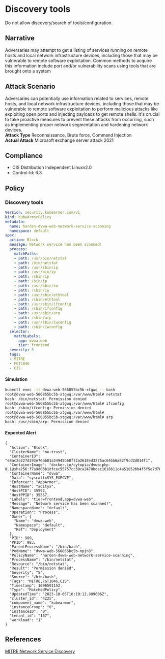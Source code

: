 # Discovery tools
Do not allow discovery/search of tools/configuration.

## Narrative
Adversaries may attempt to get a listing of services running on remote hosts and local network infrastructure devices, including those that may be vulnerable to remote software exploitation. Common methods to acquire this information include port and/or vulnerability scans using tools that are brought onto a system

## Attack Scenario
Adversaries can potentially use information related to services, remote hosts, and local network infrastructure devices, including those that may be vulnerable to remote software exploitation to perform malicious attacks like exploiting open ports and injecting payloads to get remote shells. It's crucial to take proactive measures to prevent these attacks from occurring, such as implementing proper network segmentation and hardening network devices.<br /> **Attack Type** Reconnaissance, Brute force, Command Injection<br /> **Actual Attack** Microsoft exchange server attack 2021

## Compliance
- CIS Distribution Independent Linuxv2.0
- Control-Id: 6.3

## Policy
### Discovery tools
```yaml
Version: security.kubearmor.com/v1
kind: KubeArmorPolicy
metadata:
  name: harden-dvwa-web-network-service-scanning
  namespace: default
spec:
  action: Block
  message: Network service has been scanned!
  process:
    matchPaths:
    - path: /usr/bin/netstat
    - path: /bin/netstat
    - path: /usr/sbin/ip
    - path: /usr/bin/ip
    - path: /sbin/ip
    - path: /bin/ip
    - path: /usr/sbin/iw
    - path: /sbin/iw
    - path: /usr/sbin/ethtool
    - path: /sbin/ethtool
    - path: /usr/sbin/ifconfig
    - path: /sbin/ifconfig
    - path: /usr/sbin/arp
    - path: /sbin/arp
    - path: /usr/sbin/iwconfig
    - path: /sbin/iwconfig
  selector:
    matchLabels:
      app: dvwa-web
      tier: frontend
  severity: 5
  tags:
  - MITRE
  - FGT1046
  - CIS
```
#### Simulation
```sh
kubectl exec -it dvwa-web-566855bc5b-xtgwq -- bash
root@dvwa-web-566855bc5b-xtgwq:/var/www/html# netstat
bash: /bin/netstat: Permission denied
root@dvwa-web-566855bc5b-xtgwq:/var/www/html# ifconfig
bash: /sbin/ifconfig: Permission denied
root@dvwa-web-566855bc5b-xtgwq:/var/www/html#
root@dvwa-web-566855bc5b-xtgwq:/var/www/html# arp
bash: /usr/sbin/arp: Permission denied
```

#### Expected Alert
```
{
  "Action": "Block",
  "ClusterName": "no-trust",
  "ContainerID": "e8ac2e227d293e76ab81a34945b68f72a2618ed3275ac64bb6a82f9cd2d014f1",
  "ContainerImage": "docker.io/cytopia/dvwa:php-8.1@sha256:f7a9d03b1dfcec55757cc39ca2470bdec1618b11c4a51052bb4f5f5e7d78ca39",
  "ContainerName": "dvwa",
  "Data": "syscall=SYS_EXECVE",
  "Enforcer": "AppArmor",
  "HostName": "aditya",
  "HostPID": 35592,
  "HostPPID": 35557,
  "Labels": "tier=frontend,app=dvwa-web",
  "Message": "Network service has been scanned!",
  "NamespaceName": "default",
  "Operation": "Process",
  "Owner": {
    "Name": "dvwa-web",
    "Namespace": "default",
    "Ref": "Deployment"
  },
  "PID": 989,
  "PPID": 983,
  "ParentProcessName": "/bin/bash",
  "PodName": "dvwa-web-566855bc5b-npjn8",
  "PolicyName": "harden-dvwa-web-network-service-scanning",
  "ProcessName": "/bin/netstat",
  "Resource": "/bin/netstat",
  "Result": "Permission denied",
  "Severity": "5",
  "Source": "/bin/bash",
  "Tags": "MITRE,FGT1046,CIS",
  "Timestamp": 1696501152,
  "Type": "MatchedPolicy",
  "UpdatedTime": "2023-10-05T10:19:12.809606Z",
  "cluster_id": "4225",
  "component_name": "kubearmor",
  "instanceGroup": "0",
  "instanceID": "0",
  "tenant_id": "167",
  "workload": "1"
}
```

## References
[MITRE Network Service Discovery](https://attack.mitre.org/techniques/T1046/)<br />




